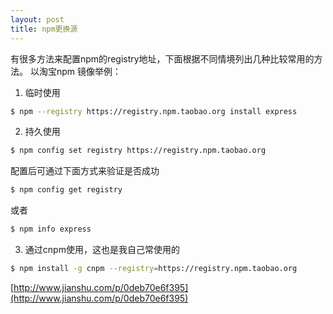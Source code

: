 ```yaml
---
layout: post
title: npm更换源
---
```

有很多方法来配置npm的registry地址，下面根据不同情境列出几种比较常用的方法。
以淘宝npm 镜像举例： 

1. 临时使用
```Bash
$ npm --registry https://registry.npm.taobao.org install express  
```

2. 持久使用
```Bash
$ npm config set registry https://registry.npm.taobao.org
```
配置后可通过下面方式来验证是否成功
```Bash
$ npm config get registry 
```
或者
```Bash
$ npm info express
```

3. 通过cnpm使用，这也是我自己常使用的 
```Bash
$ npm install -g cnpm --registry=https://registry.npm.taobao.org 
```

[http://www.jianshu.com/p/0deb70e6f395](http://www.jianshu.com/p/0deb70e6f395)